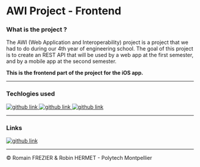 # AWI Project - Frontend

### What is the project ?

The AWI (Web Application and Interoperability) project is a project that we had to do during our 4th year of engineering school. The goal of this project is to create an REST API that will be used by a web app at the first semester, and by a mobile app at the second semester.

**This is the frontend part of the project for the iOS app.**

---

### Techlogies used

<a target="_blank" href="https://developer.apple.com/swift/">
  <img alt="github link" src="https://img.shields.io/badge/swift-5.5-orange?style=for-the-badge&logo=swift">
</a>

<a target="_blank" href="https://developer.apple.com/documentation/swiftui">
  <img alt="github link" src="https://img.shields.io/badge/swift ui-iOS 16-orange?style=for-the-badge&logo=apple">
</a>

<a target="_blank" href="https://firebase.google.com/">
  <img alt="github link" src="https://img.shields.io/badge/firebase-9.17.1-orange?style=for-the-badge&logo=firebase">
</a>

---

### Links

<a target="_blank" href="https://github.com/romainfrezier/Mobile-iOS-API">
    <img alt="github link" src="https://img.shields.io/badge/github-backend git-red?style=for-the-badge&logo=github">
</a>

---

© Romain FREZIER & Robin HERMET - Polytech Montpellier
